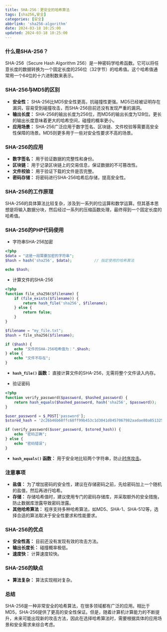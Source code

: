 ```yaml
---
title: SHA-256：更安全的哈希算法
tags: [sha256,安全]
categories: [安全]
abbrlink: 'sha256-algorithm'
date: 2024-03-18 10:25:00
updated: 2024-03-18 10:25:00
---
```


### 什么是SHA-256？

SHA-256（Secure Hash Algorithm 256）是一种密码学哈希函数。它可以将任意长度的数据转换为一个固定长度的256位（32字节）的哈希值。这个哈希值通常用一个64位的十六进制数来表示。

### SHA-256与MD5的区别

* **安全性：** SHA-256比MD5安全性更高，抗碰撞性更强。MD5已经被证明存在漏洞，容易受到碰撞攻击，而SHA-256目前还没有发现严重的漏洞。
* **输出长度：** SHA-256的输出长度为256位，而MD5的输出长度为128位。更长的输出长度意味着更大的哈希空间，碰撞的概率更小。
* **应用场景：** SHA-256广泛应用于数字签名、区块链、文件校验等需要高安全性保障的场景。MD5则更多用于一些对安全性要求不高的场景。

### SHA-256的应用

* **数字签名：** 用于验证数据的完整性和身份。
* **区块链：** 用于记录区块链上的交易信息，保证数据的不可篡改性。
* **文件校验：** 用于验证下载的文件是否完整。
* **密码存储：** 将密码进行SHA-256哈希后存储，提高安全性。

### SHA-256的工作原理

SHA-256的具体算法比较复杂，涉及到一系列的位运算和数学运算。但其基本思想是将输入数据分块，然后经过一系列的压缩函数处理，最终得到一个固定长度的哈希值。

### SHA-256的PHP代码使用

- 字符串SHA-256加密

```php
<?php
$data = "这是一段需要加密的字符串";
$hash = hash('sha256', $data);			// 指定使用的哈希算法

echo $hash;
```



- 计算文件的SHA-256

```php
<?php
function file_sha256($filename) {
    if (file_exists($filename)) {
        return hash_file('sha256', $filename);
    } else {
        return false;
    }
}

$filename = "my_file.txt";
$hash = file_sha256($filename);

if ($hash) {
    echo "文件的SHA-256哈希值为：".$hash;
} else {
    echo "文件不存在";
}
```

* **`hash_file()` 函数：** 直接计算文件的SHA-256，无需将整个文件读入内存。


- 验证密码

```php
<?php
function verify_password($password, $hashed_password) {
    return hash_equals($hashed_password, hash('sha256', $password));
}

$user_password = $_POST['password'];
$stored_hash = '2c26b46b68ffc68ff99b453c1d3041d8457067982aadae80a851325e75704c81'; // 从数据库中获取的哈希值

if (verify_password($user_password, $stored_hash)) {
    echo "密码正确";
} else {
    echo "密码错误";
}
```

* **`hash_equals()` 函数：** 用于安全地比较两个字符串，防止<a href="timing-attack.html" target="_blank">时序攻击</a>。

### 注意事项

* **盐值：** 为了增加密码的安全性，建议在存储密码之前，先给密码加上一个随机的盐值，然后再进行哈希。
* **存储：** 存储哈希值时，建议使用专门的密码存储库，并采取额外的安全措施，防止数据库泄露导致密码泄露。
* **其他哈希算法：** 程序支持多种哈希算法，如MD5、SHA-1、SHA-512等，选择合适的算法取决于安全性要求和性能要求。

### SHA-256的优点

* **安全性高：** 目前还没有发现有效的攻击方法。
* **输出长度长：** 碰撞概率极低。
* **速度快：** 计算速度较快。

### SHA-256的缺点

* **算法复杂：** 算法实现相对复杂。

### 总结

SHA-256是一种非常安全的哈希算法，在很多领域都有广泛的应用。相比于MD5，SHA-256提供了更高的安全性保证。但是，随着计算机计算能力的不断提升，未来可能出现新的攻击方法，因此在选择哈希算法时，需要根据具体的应用场景和安全需求来综合考虑。